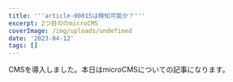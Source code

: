 ```yaml
---
title: '''article-00015は検知可能か？'''
excerpt: 2つ目ののmicroCMS
coverImage: /img/uploads/undefined
date: '2023-04-12'
tags: []
---
```


<p>CMSを導入しました。本日はmicroCMSについての記事になります。</p>
